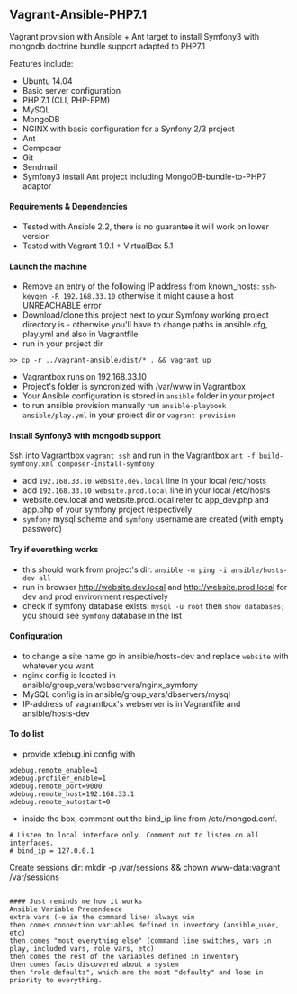 ## Vagrant-Ansible-PHP7.1

Vagrant provision with Ansible + Ant target to install Symfony3 with mongodb doctrine bundle support adapted to PHP7.1

Features include:
- Ubuntu 14.04
- Basic server configuration
- PHP 7.1 (CLI, PHP-FPM)
- MySQL
- MongoDB
- NGINX with basic configuration for a Synfony 2/3 project
- Ant
- Composer
- Git
- Sendmail
- Symfony3 install Ant project including MongoDB-bundle-to-PHP7 adaptor 

#### Requirements & Dependencies
- Tested with Ansible 2.2, there is no guarantee it will work on lower version
- Tested with Vagrant 1.9.1 + VirtualBox 5.1

#### Launch the machine
- Remove an entry of the following IP address from known_hosts: `ssh-keygen -R 192.168.33.10` otherwise it might cause a host UNREACHABLE error
- Download/clone this project next to your Symfony working project directory is - otherwise you'll have to change paths in ansible.cfg, play.yml and also in Vagrantfile 
- run in your project dir
```
>> cp -r ../vagrant-ansible/dist/* . && vagrant up
```
- Vagrantbox runs on 192.168.33.10
- Project's folder is syncronized with /var/www in Vagrantbox
- Your Ansible configuration is stored in `ansible` folder in your project
- to run ansible provision manually run `ansible-playbook ansible/play.yml` in your project dir or `vagrant provision`

#### Install Synfony3 with mongodb support
Ssh into Vagrantbox `vagrant ssh` and run in the Vagrantbox `ant -f build-symfony.xml composer-install-symfony`
- add `192.168.33.10 website.dev.local` line in your local /etc/hosts
- add `192.168.33.10 website.prod.local` line in your local /etc/hosts
- website.dev.local and website.prod.local refer to app_dev.php and app.php of your symfony project respectively
- `symfony` mysql scheme and `symfony` username are created (with empty password)

#### Try if everething works
- this should work from project's dir: `ansible -m ping -i ansible/hosts-dev all`
- run in browser http://website.dev.local and http://website.prod.local for dev and prod environment respectively  
- check if symfony database exists: `mysql -u root` then `show databases;` you should see `symfony` database in the list

#### Configuration
- to change a site name go in ansible/hosts-dev and replace `website` with whatever you want 
- nginx config is located in ansible/group_vars/webservers/nginx_symfony 
- MySQL config is in ansible/group_vars/dbservers/mysql
- IP-address of vagrantbox's webserver is in Vagrantfile and ansible/hosts-dev

#### To do list
- provide xdebug.ini config with
```
xdebug.remote_enable=1
xdebug.profiler_enable=1
xdebug.remote_port=9000
xdebug.remote_host=192.168.33.1
xdebug.remote_autostart=0  
```
- inside the box, comment out the bind_ip line from /etc/mongod.conf.
```
# Listen to local interface only. Comment out to listen on all interfaces.
# bind_ip = 127.0.0.1
```
Create sessions dir:  mkdir -p /var/sessions
&& chown www-data:vagrant /var/sessions
```

#### Just reminds me how it works
Ansible Variable Precendence
extra vars (-e in the command line) always win
then comes connection variables defined in inventory (ansible_user, etc)
then comes "most everything else" (command line switches, vars in play, included vars, role vars, etc)
then comes the rest of the variables defined in inventory
then comes facts discovered about a system
then "role defaults", which are the most "defaulty" and lose in priority to everything.
